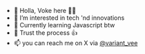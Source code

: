 - 👋 Holla, Voke here 👨‍💻
- 💭 I’m interested in tech 'nd innovations
- 🌱 Currently learning Javascript btw
- 🧠 Trust the process 👍
- 📫 you can reach me on X via [@variant_vee](Twitter.com/variant_vee)

<!---
vo-ke/vo-ke is a ✨ special ✨ repository because its `README.md` (this file) appears on your GitHub profile.
You can click the Preview link to take a look at your changes.
--->
